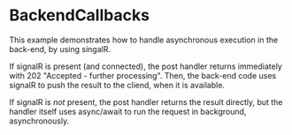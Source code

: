 BackendCallbacks
================

 This example demonstrates how to handle asynchronous execution in the back-end, by using singalR.
 
 If signalR is present (and connected), the post handler returns immediately with 202 "Accepted - further processing".
 Then, the back-end code uses signalR to push the result to the cliend, when it is available.

 If signalR is _not_ present, the post handler returns the result directly, but the handler itself uses async/await to run the request in background, asynchronously.

